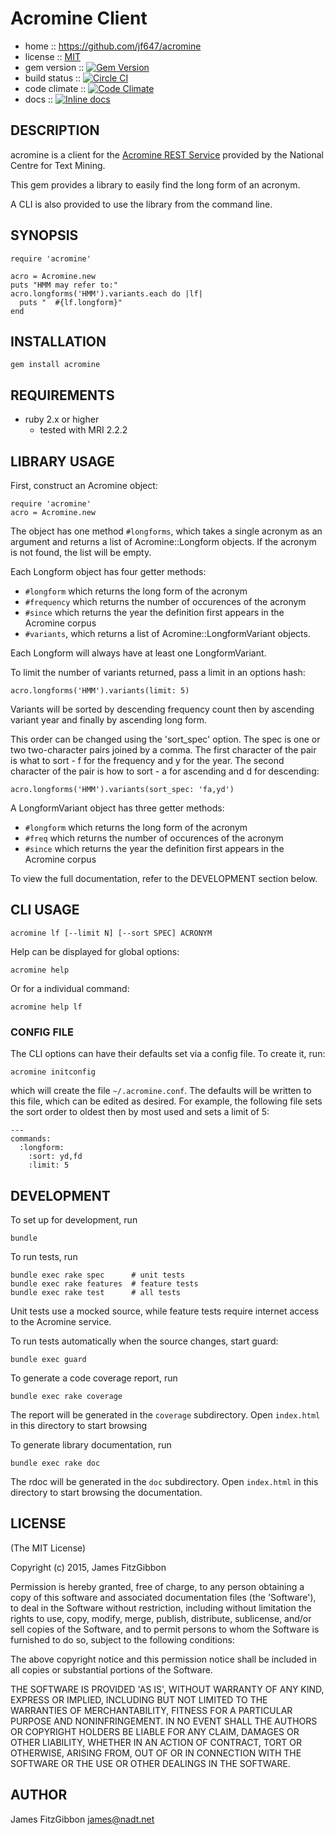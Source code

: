 # Acromine Client

* home :: https://github.com/jf647/acromine
* license :: [MIT](http://opensource.org/licenses/MIT)
* gem version :: [![Gem Version](https://badge.fury.io/rb/acromine.png)](http://badge.fury.io/rb/acromine)
* build status :: [![Circle CI](https://circleci.com/gh/jf647/acromine.svg?style=svg)](https://circleci.com/gh/jf647/acromine)
* code climate :: [![Code Climate](https://codeclimate.com/github/jf647/acromine/badges/gpa.svg)](https://codeclimate.com/github/jf647/acromine)
* docs :: [![Inline docs](http://inch-ci.org/github/jf647/acromine.svg?branch=master)](http://inch-ci.org/github/jf647/acromine)

## DESCRIPTION

acromine is a client for the [Acromine REST
Service](http://www.nactem.ac.uk/software/acromine/rest.html) provided
by the National Centre for Text Mining.

This gem provides a library to easily find the long form of an acronym.

A CLI is also provided to use the library from the command line.

## SYNOPSIS

    require 'acromine'

    acro = Acromine.new
    puts "HMM may refer to:"
    acro.longforms('HMM').variants.each do |lf|
      puts "  #{lf.longform}"
    end

## INSTALLATION

    gem install acromine

## REQUIREMENTS

* ruby 2.x or higher
    * tested with MRI 2.2.2

## LIBRARY USAGE

First, construct an Acromine object:

    require 'acromine'
    acro = Acromine.new

The object has one method `#longforms`, which takes a single acronym as
an argument and returns a list of Acromine::Longform objects.  If the
acronym is not found, the list will be empty.

Each Longform object has four getter methods:

* `#longform` which returns the long form of the acronym
* `#frequency` which returns the number of occurences of the acronym
* `#since` which returns the year the definition first appears in the Acromine corpus
* `#variants`, which returns a list of Acromine::LongformVariant objects.

Each Longform will always have at least one LongformVariant.  

To limit the number of variants returned, pass a limit in an options
hash:

    acro.longforms('HMM').variants(limit: 5)

Variants will be sorted by descending frequency count then by ascending
variant year and finally by ascending long form.

This order can be changed using the 'sort_spec' option. The spec is one
or two two-character pairs joined by a comma.  The first character of
the pair is what to sort - f for the frequency and y for the year.  The
second character of the pair is how to sort - a for ascending and d for
descending:

    acro.longforms('HMM').variants(sort_spec: 'fa,yd')

A LongformVariant object has three getter methods:

* `#longform` which returns the long form of the acronym
* `#freq` which returns the number of occurences of the acronym
* `#since` which returns the year the definition first appears in the Acromine corpus

To view the full documentation, refer to the DEVELOPMENT section below.

## CLI USAGE

    acromine lf [--limit N] [--sort SPEC] ACRONYM

Help can be displayed for global options:

    acromine help

Or for a individual command:

    acromine help lf

### CONFIG FILE

The CLI options can have their defaults set via a config file.  To
create it, run:

    acromine initconfig

which will create the file `~/.acromine.conf`.  The defaults will be
written to this file, which can be edited as desired.  For example, the
following file sets the sort order to oldest then by most used and sets
a limit of 5:

```
---
commands:
  :longform:
    :sort: yd,fd
    :limit: 5
```

## DEVELOPMENT

To set up for development, run

    bundle

To run tests, run

    bundle exec rake spec      # unit tests
    bundle exec rake features  # feature tests
    bundle exec rake test      # all tests

Unit tests use a mocked source, while feature tests require internet
access to the Acromine service.

To run tests automatically when the source changes, start guard:

    bundle exec guard

To generate a code coverage report, run

    bundle exec rake coverage

The report will be generated in the `coverage` subdirectory. Open
`index.html` in this directory to start browsing

To generate library documentation, run

    bundle exec rake doc

The rdoc will be generated in the `doc` subdirectory.  Open `index.html`
in this directory to start browsing the documentation.

## LICENSE

(The MIT License)

Copyright (c) 2015, James FitzGibbon

Permission is hereby granted, free of charge, to any person obtaining a
copy of this software and associated documentation files (the
'Software'), to deal in the Software without restriction, including
without limitation the rights to use, copy, modify, merge, publish,
distribute, sublicense, and/or sell copies of the Software, and to
permit persons to whom the Software is furnished to do so, subject to
the following conditions:

The above copyright notice and this permission notice shall be included
in all copies or substantial portions of the Software.

THE SOFTWARE IS PROVIDED 'AS IS', WITHOUT WARRANTY OF ANY KIND, EXPRESS
OR IMPLIED, INCLUDING BUT NOT LIMITED TO THE WARRANTIES OF
MERCHANTABILITY, FITNESS FOR A PARTICULAR PURPOSE AND NONINFRINGEMENT.
IN NO EVENT SHALL THE AUTHORS OR COPYRIGHT HOLDERS BE LIABLE FOR ANY
CLAIM, DAMAGES OR OTHER LIABILITY, WHETHER IN AN ACTION OF CONTRACT,
TORT OR OTHERWISE, ARISING FROM, OUT OF OR IN CONNECTION WITH THE
SOFTWARE OR THE USE OR OTHER DEALINGS IN THE SOFTWARE.

## AUTHOR

James FitzGibbon <james@nadt.net>
